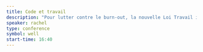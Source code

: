 ```yaml
---
title: Code et travail
description: "Pour lutter contre le burn-out, la nouvelle Loi Travail intégre un droit à la déconnexion. Petite revue de code du travail avant la prochaine mise à jour."
speaker: rachel
type: conference
symbol: well
start-time: 16:40
---
```

